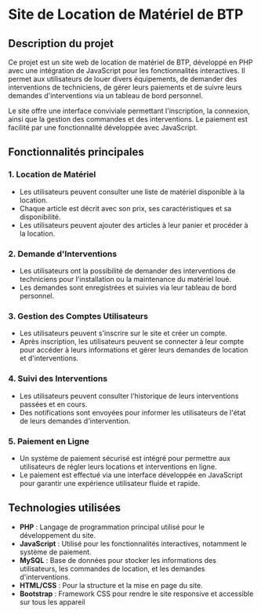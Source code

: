 # Site de Location de Matériel de BTP

## Description du projet

Ce projet est un site web de location de matériel de BTP, développé en PHP avec une intégration de JavaScript pour les fonctionnalités interactives. Il permet aux utilisateurs de louer divers équipements, de demander des interventions de techniciens, de gérer leurs paiements et de suivre leurs demandes d'interventions via un tableau de bord personnel.

Le site offre une interface conviviale permettant l'inscription, la connexion, ainsi que la gestion des commandes et des interventions. Le paiement est facilité par une fonctionnalité développée avec JavaScript.

## Fonctionnalités principales

### 1. **Location de Matériel**
   - Les utilisateurs peuvent consulter une liste de matériel disponible à la location.
   - Chaque article est décrit avec son prix, ses caractéristiques et sa disponibilité.
   - Les utilisateurs peuvent ajouter des articles à leur panier et procéder à la location.

### 2. **Demande d'Interventions**
   - Les utilisateurs ont la possibilité de demander des interventions de techniciens pour l'installation ou la maintenance du matériel loué.
   - Les demandes sont enregistrées et suivies via leur tableau de bord personnel.

### 3. **Gestion des Comptes Utilisateurs**
   - Les utilisateurs peuvent s'inscrire sur le site et créer un compte.
   - Après inscription, les utilisateurs peuvent se connecter à leur compte pour accéder à leurs informations et gérer leurs demandes de location et d'interventions.
   
### 4. **Suivi des Interventions**
   - Les utilisateurs peuvent consulter l'historique de leurs interventions passées et en cours.
   - Des notifications sont envoyées pour informer les utilisateurs de l'état de leurs demandes d'intervention.

### 5. **Paiement en Ligne**
   - Un système de paiement sécurisé est intégré pour permettre aux utilisateurs de régler leurs locations et interventions en ligne.
   - Le paiement est effectué via une interface développée en JavaScript pour garantir une expérience utilisateur fluide et rapide.

## Technologies utilisées

- **PHP** : Langage de programmation principal utilisé pour le développement du site.
- **JavaScript** : Utilisé pour les fonctionnalités interactives, notamment le système de paiement.
- **MySQL** : Base de données pour stocker les informations des utilisateurs, les commandes de location, et les demandes d'interventions.
- **HTML/CSS** : Pour la structure et la mise en page du site.
- **Bootstrap** : Framework CSS pour rendre le site responsive et accessible sur tous les appareil
